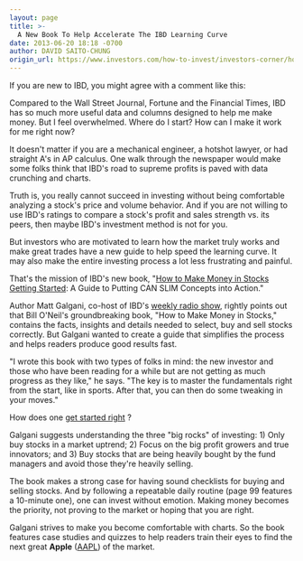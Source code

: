 ```yaml
---
layout: page
title: >-
  A New Book To Help Accelerate The IBD Learning Curve
date: 2013-06-20 18:18 -0700
author: DAVID SAITO-CHUNG
origin_url: https://www.investors.com/how-to-invest/investors-corner/how-to-make-money-in-stocks
---
```





If you are new to IBD, you might agree with a comment like this:

  

Compared to the Wall Street Journal, Fortune and the Financial Times, IBD has so much more useful data and columns designed to help me make money. But I feel overwhelmed. Where do I start? How can I make it work for me right now?

  

It doesn't matter if you are a mechanical engineer, a hotshot lawyer, or had straight A's in AP calculus. One walk through the newspaper would make some folks think that IBD's road to supreme profits is paved with data crunching and charts.

  

Truth is, you really cannot succeed in investing without being comfortable analyzing a stock's price and volume behavior. And if you are not willing to use IBD's ratings to compare a stock's profit and sales strength vs. its peers, then maybe IBD's investment method is not for you.

  

But investors who are motivated to learn how the market truly works and make great trades have a new guide to help speed the learning curve. It may also make the entire investing process a lot less frustrating and painful.

  

That's the mission of IBD's new book, "[How to Make Money in Stocks Getting Started](https://www.investors.com/gettingstartedbook): A Guide to Putting CAN SLIM Concepts into Action."

  

Author Matt Galgani, co-host of IBD's [weekly radio show](https://www.investors.com/radioshow/?nav=IBDTVRadio), rightly points out that Bill O'Neil's groundbreaking book, "How to Make Money in Stocks," contains the facts, insights and details needed to select, buy and sell stocks correctly. But Galgani wanted to create a guide that simplifies the process and helps readers produce good results fast.

  

"I wrote this book with two types of folks in mind: the new investor and those who have been reading for a while but are not getting as much progress as they like," he says. "The key is to master the fundamentals right from the start, like in sports. After that, you can then do some tweaking in your moves."

  

How does one [get started right](http://ibdtv.investors.com/?dimension=Education&nav=IBDUVideos) ?

  

Galgani suggests understanding the three "big rocks" of investing: 1) Only buy stocks in a market uptrend; 2) Focus on the big profit growers and true innovators; and 3) Buy stocks that are being heavily bought by the fund managers and avoid those they're heavily selling.

  

The book makes a strong case for having sound checklists for buying and selling stocks. And by following a repeatable daily routine (page 99 features a 10-minute one), one can invest without emotion. Making money becomes the priority, not proving to the market or hoping that you are right.

  

Galgani strives to make you become comfortable with charts. So the book features case studies and quizzes to help readers train their eyes to find the next great **Apple** ([AAPL](https://research.investors.com/quote.aspx?symbol=AAPL)) of the market.




